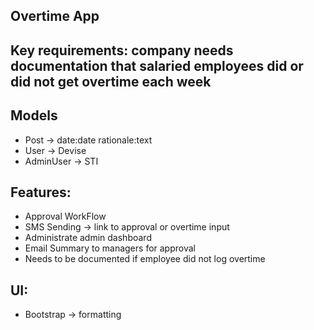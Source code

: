 ## Overtime App

## Key requirements: company needs documentation that salaried employees did or did not get overtime each week

## Models
- Post -> date:date rationale:text
- User -> Devise
- AdminUser -> STI

## Features:
- Approval WorkFlow
- SMS Sending -> link to approval or overtime input
- Administrate admin dashboard
- Email Summary to managers for approval
- Needs to be documented if employee did not log overtime

## UI:
- Bootstrap -> formatting